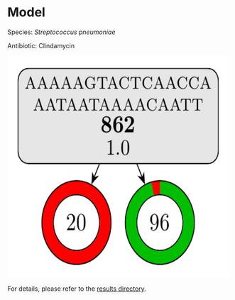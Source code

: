 
# Model

Species: *Streptococcus pneumoniae*

Antibiotic: Clindamycin

<a href="./model.pdf"><img src="./model.png" width=500 height=500 /></a>

For details, please refer to the [results directory](../../../../../results/cart_b/streptococcus%20pneumoniae/clindamycin/repeat_0/).

